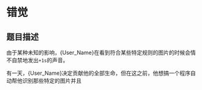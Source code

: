 # 错觉

## 题目描述

由于某种未知的影响，{User_Name}在看到符合某些特定规则的图片的时候会情不自禁地发出`+1s`的声音。

有一天，{User_Name}决定贡献他的全部生命，但在这之前，他想搞一个程序自动帮他识别那些特定的图片并且
